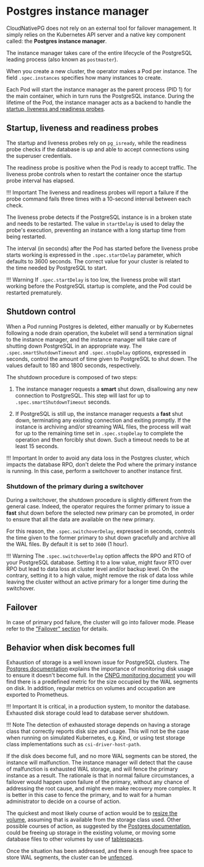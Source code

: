 # Postgres instance manager

CloudNativePG does not rely on an external tool for failover management.
It simply relies on the Kubernetes API server and a native key component called:
the **Postgres instance manager**.

The instance manager takes care of the entire lifecycle of the PostgreSQL
leading process (also known as `postmaster`).

When you create a new cluster, the operator makes a Pod per instance.
The field `.spec.instances` specifies how many instances to create.

Each Pod will start the instance manager as the parent process (PID 1) for the
main container, which in turn runs the PostgreSQL instance. During the lifetime
of the Pod, the instance manager acts as a backend to handle the
[startup, liveness and readiness probes](https://kubernetes.io/docs/concepts/workloads/pods/pod-lifecycle/#container-probes).

## Startup, liveness and readiness probes

The startup and liveness probes rely on `pg_isready`, while the readiness
probe checks if the database is up and able to accept connections using the
superuser credentials.

The readiness probe is positive when the Pod is ready to accept traffic.
The liveness probe controls when to restart the container once
the startup probe interval has elapsed.

!!! Important
    The liveness and readiness probes will report a failure if the probe command
    fails three times with a 10-second interval between each check.

The liveness probe detects if the PostgreSQL instance is in a
broken state and needs to be restarted. The value in `startDelay` is used
to delay the probe's execution, preventing an
instance with a long startup time from being restarted.

The interval (in seconds) after the Pod has started before the liveness
probe starts working is expressed in the `.spec.startDelay` parameter,
which defaults to 3600 seconds. The correct value for your cluster is
related to the time needed by PostgreSQL to start.

!!! Warning
    If `.spec.startDelay` is too low, the liveness probe will start working
    before the PostgreSQL startup is complete, and the Pod could be restarted
    prematurely.

## Shutdown control

When a Pod running Postgres is deleted, either manually or by Kubernetes
following a node drain operation, the kubelet will send a termination signal to the
instance manager, and the instance manager will take care of shutting down
PostgreSQL in an appropriate way.
The `.spec.smartShutdownTimeout` and `.spec.stopDelay` options, expressed in seconds,
control the amount of time given to PostgreSQL to shut down. The values default
to 180 and 1800 seconds, respectively.

The shutdown procedure is composed of two steps:

1. The instance manager requests a **smart** shut down, disallowing any
new connection to PostgreSQL. This step will last for up to
`.spec.smartShutdownTimeout` seconds.

2. If PostgreSQL is still up, the instance manager requests a **fast**
shut down, terminating any existing connection and exiting promptly.
If the instance is archiving and/or streaming WAL files, the process
will wait for up to the remaining time set in `.spec.stopDelay` to complete the
operation and then forcibly shut down. Such a timeout needs to be at least 15
seconds.

!!! Important
    In order to avoid any data loss in the Postgres cluster, which impacts
    the database RPO, don't delete the Pod where the primary instance is running.
    In this case, perform a switchover to another instance first.

### Shutdown of the primary during a switchover

During a switchover, the shutdown procedure is slightly different from the
general case. Indeed, the operator requires the former primary to issue a
**fast** shut down before the selected new primary can be promoted,
in order to ensure that all the data are available on the new primary.

For this reason, the `.spec.switchoverDelay`, expressed in seconds, controls
the  time given to the former primary to shut down gracefully and archive all
the WAL files. By default it is set to `3600` (1 hour).

!!! Warning
    The `.spec.switchoverDelay` option affects the RPO and RTO of your
    PostgreSQL database. Setting it to a low value, might favor RTO over RPO
    but lead to data loss at cluster level and/or backup level. On the contrary,
    setting it to a high value, might remove the risk of data loss while leaving
    the cluster without an active primary for a longer time during the switchover.

## Failover

In case of primary pod failure, the cluster will go into failover mode.
Please refer to the ["Failover" section](failover.md) for details.

## Behavior when disk becomes full

Exhaustion of storage is a well known issue for PostgreSQL clusters. The
[Postgres documentation](https://www.postgresql.org/docs/current/disk-full.html)
explains the importance of monitoring disk usage to ensure it doesn't become
full.
In the [CNPG monitoring document](monitoring.md#predefined-set-of-metrics) you
will find there is a predefined metric for the size occupied by the WAL segments
on disk. In addition, regular metrics on volumes and occupation are exported to
Prometheus.

!!! Important
    It is critical, in a production system, to monitor the database. Exhausted
    disk storage could lead to database server shutdown.

!!! Note
    The detection of exhausted storage depends on having a storage class that
    correctly reports disk size and usage. This will not be the case when
    running on simulated Kubernetes, e.g. Kind, or using test storage class
    implementations such as `csi-driver-host-path`.

If the disk does become full, and no more WAL segments can be
stored, the instance will malfunction. The instance manager will detect that
the cause of malfunction is exhausted WAL storage, and will fence the primary
instance as a result.
The rationale is that in normal failure circumstances, a failover would happen
upon failure of the primary, without any chance of addressing the root cause,
and might even make recovery more complex.
It is better in this case to fence the primary, and to wait for a human
administrator to decide on a course of action.

The quickest and most likely course of action would be to
[resize the volume](storage.md#volume-expansion), assuming that is available
from the storage class used.
Other possible courses of action, as suggested by the  [Postgres documentation](https://www.postgresql.org/docs/current/disk-full.html),
could be freeing up storage in the existing volume, or moving some database
files to other volumes by use of [tablespaces](tablespaces.md).

Once the situation has been addressed, and there is enough free space to store
WAL segments, the cluster can be [unfenced](fencing.md#how-to-lift-fencing).
